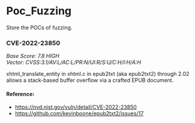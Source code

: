 # Poc_Fuzzing
Store the POCs of fuzzing.
### CVE-2022-23850

*Base Score: 7.8 HIGH*   
*Vector:  CVSS:3.1/AV:L/AC:L/PR:N/UI:R/S:U/C:H/I:H/A:H*

xhtml_translate_entity in xhtml.c in epub2txt (aka epub2txt2) through 2.02 allows a stack-based buffer overflow via a crafted EPUB document.
#### Reference:
 - https://nvd.nist.gov/vuln/detail/CVE-2022-23850
 - https://github.com/kevinboone/epub2txt2/issues/17
